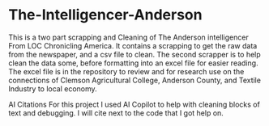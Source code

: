 # The-Intelligencer-Anderson

This is a two part scrapping and Cleaning of The Anderson intelligencer From LOC Chronicling America.
It contains a scrapping to get the raw data from the newspaper, and a csv file to clean. The second
scrapper is to help clean the data some, before formatting into an excel file for easier reading. The
excel file is in the repository to review and for research use on the connections of Clemson Agricultural
College, Anderson County, and Textile Industry to local economy.

AI Citations
For this project I used AI Copilot to help with cleaning blocks of text and debugging. I will cite next 
to the code that I got help on. 

